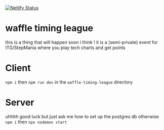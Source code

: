[![Netlify Status](https://api.netlify.com/api/v1/badges/ab3e3ac5-a452-4e6f-b363-25b0fc068cd3/deploy-status)](https://app.netlify.com/sites/waffle-timing-league/deploys)

# waffle timing league
this is a thing that will happen soon i think !
it is a (semi-private) event for ITG/StepMania where you play tech charts and get points

# Client
`npm i` then `npm run dev` in the `waffle-timing-league` directory

# Server
uhhhh good luck but just ask me how to set up the postgres db
otherwise `npm i` then `npx nodemon start` 
